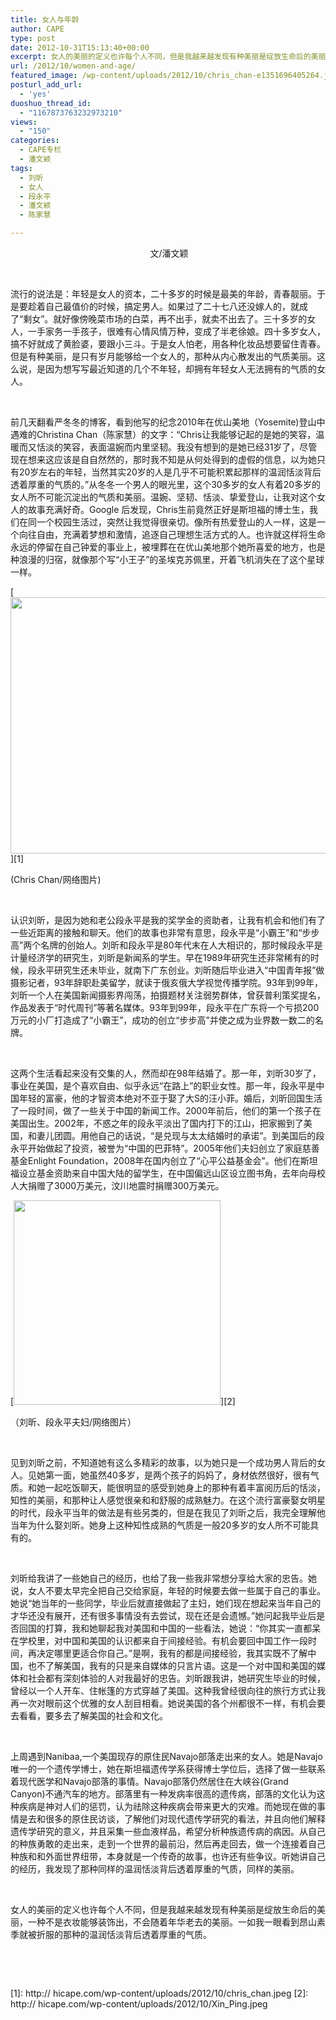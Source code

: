```yaml
---
title: 女人与年龄
author: CAPE
type: post
date: 2012-10-31T15:13:40+00:00
excerpt: 女人的美丽的定义也许每个人不同，但是我越来越发现有种美丽是绽放生命后的美丽，一种不是衣妆能够装饰出，不会随着年华老去的美丽。一如我一眼看到昂山素季就被折服的那种的温润恬淡背后透着厚重的气质。
url: /2012/10/women-and-age/
featured_image: /wp-content/uploads/2012/10/chris_chan-e1351696405264.jpeg
posturl_add_url:
  - 'yes'
duoshuo_thread_id:
  - "1167873763232973210"
views:
  - "150"
categories:
  - CAPE专栏
  - 潘文颖
tags:
  - 刘昕
  - 女人
  - 段永平
  - 潘文颖
  - 陈家慧

---
```

<p style="text-align: center;">
   文/潘文颖
</p>

&nbsp;

流行的说法是：年轻是女人的资本，二十多岁的时候是最美的年龄，青春靓丽。于是要趁着自己最值价的时候，搞定男人。如果过了二十七八还没嫁人的，就成了“剩女”。就好像傍晚菜市场的白菜，再不出手，就卖不出去了。三十多岁的女人，一手家务一手孩子，很难有心情风情万种，变成了半老徐娘。四十多岁女人，搞不好就成了黄脸婆，要跟小三斗。于是女人怕老，用各种化妆品想要留住青春。但是有种美丽，是只有岁月能够给一个女人的，那种从内心散发出的气质美丽。这么说，是因为想写写最近知道的几个不年轻，却拥有年轻女人无法拥有的气质的女人。

&nbsp;

前几天翻看严冬冬的博客，看到他写的纪念2010年在优山美地（Yosemite)登山中遇难的Christina Chan（陈家慧）的文字：“Chris让我能够记起的是她的笑容，温暖而又恬淡的笑容，表面温婉而内里坚韧。我没有想到的是她已经31岁了，尽管现在想来这应该是自自然然的，那时我不知是从何处得到的虚假的信息，以为她只有20岁左右的年轻，当然其实20岁的人是几乎不可能积累起那样的温润恬淡背后透着厚重的气质的。”从冬冬一个男人的眼光里，这个30多岁的女人有着20多岁的女人所不可能沉淀出的气质和美丽。温婉、坚韧、恬淡、挚爱登山，让我对这个女人的故事充满好奇。Google 后发现，Chris生前竟然正好是斯坦福的博士生，我们在同一个校园生活过，突然让我觉得很亲切。像所有热爱登山的人一样，这是一个向往自由，充满着梦想和激情，追逐自己理想生活方式的人。也许就这样将生命永远的停留在自己钟爱的事业上，被埋葬在在优山美地那个她所喜爱的地方，也是种浪漫的归宿，就像那个写“小王子”的圣埃克苏佩里，开着飞机消失在了这个星球一样。

[<img class="alignnone  wp-image-4487" title="chris_chan" src="http:// hicape.com/wp-content/uploads/2012/10/chris_chan.jpeg" alt="" width="614" height="410" />][1]

(Chris Chan/网络图片)

&nbsp;

认识刘昕，是因为她和老公段永平是我的奖学金的资助者，让我有机会和他们有了一些近距离的接触和聊天。他们的故事也非常有意思，段永平是“小霸王”和“步步高”两个名牌的创始人。刘昕和段永平是80年代末在人大相识的，那时候段永平是计量经济学的研究生，刘昕是新闻系的学生。早在1989年研究生还非常稀有的时候，段永平研究生还未毕业，就南下广东创业。刘昕随后毕业进入“中国青年报”做摄影记者，93年辞职赴美留学，就读于俄亥俄大学视觉传播学院。93年到99年，刘昕一个人在美国新闻摄影界闯荡，拍摄题材关注弱势群体，曾获普利策奖提名，作品发表于“时代周刊”等著名媒体。93年到99年，段永平在广东将一个亏损200万元的小厂打造成了“小霸王”，成功的创立“步步高”并使之成为业界数一数二的名牌。

&nbsp;

这两个生活看起来没有交集的人，然而却在98年结婚了。那一年，刘昕30岁了，事业在美国，是个喜欢自由、似乎永远“在路上”的职业女性。那一年，段永平是中国年轻的富豪，他的才智资本绝对不亚于娶了大S的汪小菲。婚后，刘昕回国生活了一段时间，做了一些关于中国的新闻工作。2000年前后，他们的第一个孩子在美国出生。2002年，不惑之年的段永平淡出了国内打下的江山，把家搬到了美国，和妻儿团圆。用他自己的话说，“是兑现与太太结婚时的承诺”。到美国后的段永平开始做起了投资，被誉为“中国的巴菲特”。2005年他们夫妇创立了家庭慈善基金Enlight Foundation，2008年在国内创立了“心平公益基金会”。他们在斯坦福设立基金资助来自中国大陆的留学生，在中国偏远山区设立图书角，去年向母校人大捐赠了3000万美元，汶川地震时捐赠300万美元。

[<img class="alignnone size-full wp-image-4488" title="Xin_Ping" src="http:// hicape.com/wp-content/uploads/2012/10/Xin_Ping.jpeg" alt="" width="331" height="327" srcset="http://hicape.com/wp-content/uploads/2012/10/Xin_Ping.jpeg 331w, http://hicape.com/wp-content/uploads/2012/10/Xin_Ping-300x296.jpeg 300w, http://hicape.com/wp-content/uploads/2012/10/Xin_Ping-50x50.jpeg 50w" sizes="(max-width: 331px) 100vw, 331px" />][2]

（刘昕、段永平夫妇/网络图片）

&nbsp;

见到刘昕之前，不知道她有这么多精彩的故事，以为她只是一个成功男人背后的女人。见她第一面，她虽然40多岁，是两个孩子的妈妈了，身材依然很好，很有气质。和她一起吃饭聊天，能很明显的感受到她身上的那种有着丰富阅历后的恬淡，知性的美丽，和那种让人感觉很亲和和舒服的成熟魅力。在这个流行富豪娶女明星的时代，段永平当年的做法是有些另类的，但是在我见了刘昕之后，我完全理解他当年为什么娶刘昕。她身上这种知性成熟的气质是一般20多岁的女人所不可能具有的。

&nbsp;

刘昕给我讲了一些她自己的经历，也给了我一些我非常想分享给大家的忠告。她说，女人不要太早完全把自己交给家庭，年轻的时候要去做一些属于自己的事业。她说“她当年的一些同学，毕业后就直接做起了主妇，她们现在想起来当年自己的才华还没有展开，还有很多事情没有去尝试，现在还是会遗憾。”她问起我毕业后是否回国的打算，我和她聊起我对美国和中国的一些看法，她说：“你其实一直都呆在学校里，对中国和美国的认识都来自于间接经验。有机会要回中国工作一段时间，再决定哪里更适合你自己。”是啊，我有的都是间接经验，我其实既不了解中国，也不了解美国，我有的只是来自媒体的只言片语。这是一个对中国和美国的媒体和社会都有深刻体验的人对我最好的忠告。刘昕跟我讲，她研究生毕业的时候，曾经以一个人开车、住帐篷的方式穿越了美国。这种我曾经很向往的旅行方式让我再一次对眼前这个优雅的女人刮目相看。她说美国的各个州都很不一样，有机会要去看看，要多去了解美国的社会和文化。

&nbsp;

上周遇到Nanibaa,一个美国现存的原住民Navajo部落走出来的女人。她是Navajo唯一的一个遗传学博士，她在斯坦福遗传学系获得博士学位后，选择了做一些联系着现代医学和Navajo部落的事情。Navajo部落仍然居住在大峡谷(Grand Canyon)不通汽车的地方。部落里有一种发病率很高的遗传病，部落的文化认为这种疾病是神对人们的惩罚，认为祛除这种疾病会带来更大的灾难。而她现在做的事情是去和很多的原住民访谈，了解他们对现代遗传学研究的看法，并且向他们解释遗传学研究的意义，并且采集一些血液样品，希望分析种族遗传病的病因。从自己的种族勇敢的走出来，走到一个世界的最前沿，然后再走回去，做一个连接着自己种族和和外面世界纽带，本身就是一个传奇的故事，也许还有些争议。听她讲自己的经历，我发现了那种同样的温润恬淡背后透着厚重的气质，同样的美丽。

&nbsp;

女人的美丽的定义也许每个人不同，但是我越来越发现有种美丽是绽放生命后的美丽，一种不是衣妆能够装饰出，不会随着年华老去的美丽。一如我一眼看到昂山素季就被折服的那种的温润恬淡背后透着厚重的气质。

&nbsp;

&nbsp;

 [1]: http:// hicape.com/wp-content/uploads/2012/10/chris_chan.jpeg
 [2]: http:// hicape.com/wp-content/uploads/2012/10/Xin_Ping.jpeg